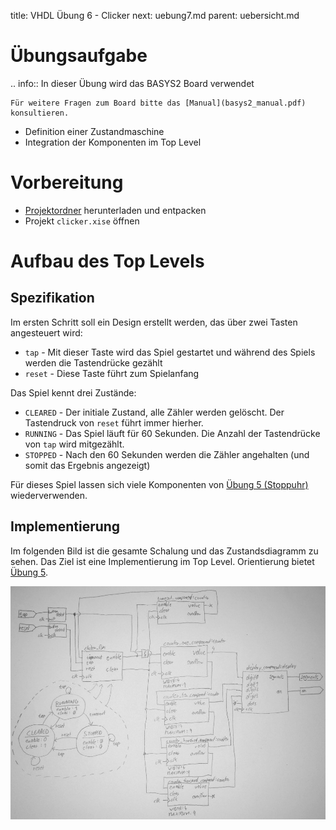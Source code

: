 title: VHDL Übung 6 - Clicker
next: uebung7.md
parent: uebersicht.md

# Übungsaufgabe

.. info:: In dieser Übung wird das BASYS2 Board verwendet

    Für weitere Fragen zum Board bitte das [Manual](basys2_manual.pdf) konsultieren.

* Definition einer Zustandmaschine
* Integration der Komponenten im Top Level

# Vorbereitung

* [Projektordner](vhdl_uebung_6.zip) herunterladen und entpacken
* Projekt `clicker.xise` öffnen

# Aufbau des Top Levels
## Spezifikation
Im ersten Schritt soll ein Design erstellt werden, das über zwei Tasten angesteuert wird:

* `tap` - Mit dieser Taste wird das Spiel gestartet und während des Spiels werden die Tastendrücke gezählt
* `reset` - Diese Taste führt zum Spielanfang

Das Spiel kennt drei Zustände:

* `CLEARED` - Der initiale Zustand, alle Zähler werden gelöscht. Der Tastendruck von `reset` führt immer hierher.
* `RUNNING` - Das Spiel läuft für 60 Sekunden. Die Anzahl der Tastendrücke von `tap` wird mitgezählt.
* `STOPPED` - Nach den 60 Sekunden werden die Zähler angehalten (und somit das Ergebnis angezeigt)

Für dieses Spiel lassen sich viele Komponenten von [Übung 5 (Stoppuhr)](uebung5.html) wiederverwenden.

## Implementierung
Im folgenden Bild ist die gesamte Schalung und das Zustandsdiagramm zu sehen. Das Ziel ist eine Implementierung im Top
Level. Orientierung bietet [Übung 5](uebung5.html).

![Blockschaltbild und FSM](uebung6.jpg)
